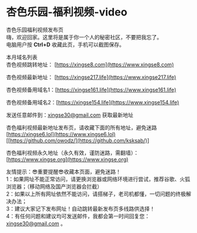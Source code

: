 # 杏色乐园-福利视频-video
杏色乐园福利视频发布页<br/>
嗨，欢迎回家。这里将是属于你一个人的秘密社区，不要把我忘了。<br/>
电脑用户按 <b>Ctrl+D</b> 收藏此页，手机可以截图保存。

本月域名列表<br/>
杏色视频跳转地址： [https://xingse8.com](https://www.xingse8.com)

杏色视频最新地址： [https://xingse217.life](https://www.xingse217.life)

杏色视频备用域名1：[https://xingse161.life](https://www.xingse161.life)

杏色视频备用域名2：[https://xingse154.life](https://www.xingse154.life)


发送任意邮件到：xingse30@gmail.com 获取最新地址


杏色福利视频最新地址发布页，请收藏下面的所有地址，避免迷路 <br />
[https://xingse6.lol](https://www.xingse6.lol)<br />
[[https://github.com/owodz/](https://github.com/ksksab/)]<br />

杏色福利视频永久地址（永久有效，谨防迷路，需翻墙）：<br/>
[https://www.xingse.org](https://www.xingse.org) <br/>

友情提示：😎重要提醒😎收藏本页面，避免迷路！<br/>
1：如果网址不能正常访问，请更换浏览器或网络环境进行尝试，推荐谷歌、火狐浏览器；（移动网络及国产浏览器会拦截）<br/>
2：如果以上所有网址依然不能访问，请搭梯子，老司机都懂，一切问题的终极解决办法；<br/>
3：建议大家记下发布网址！自动跳转最新发布页多线路供选择！<br/>
4：有任何问题和建议均可发送邮件，我都会第一时间回复您：xingse30@gmail.com 。<br/>
